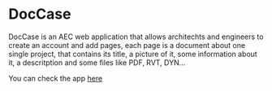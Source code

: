 # DocCase
DocCase is an AEC web application that allows architechts and engineers to create an account and add pages, each page is a document about one single project, that contains its title, a picture of it, some information about it, a descritption and some files like PDF, RVT, DYN... 

You can check the app [here](https://doccase.herokuapp.com/)
